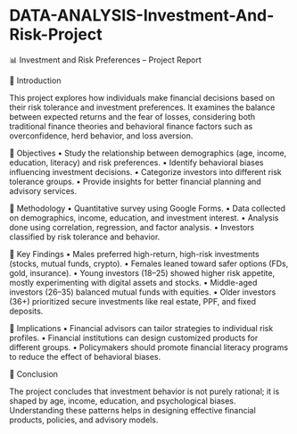 # DATA-ANALYSIS-Investment-And-Risk-Project 
📊 Investment and Risk Preferences – Project Report

🔹 Introduction

This project explores how individuals make financial decisions based on their risk tolerance and investment preferences. It examines the balance between expected returns and the fear of losses, considering both traditional finance theories and behavioral finance factors such as overconfidence, herd behavior, and loss aversion.

🔹 Objectives
	•	Study the relationship between demographics (age, income, education, literacy) and risk preferences.
	•	Identify behavioral biases influencing investment decisions.
	•	Categorize investors into different risk tolerance groups.
	•	Provide insights for better financial planning and advisory services.

🔹 Methodology
	•	Quantitative survey using Google Forms.
	•	Data collected on demographics, income, education, and investment interest.
	•	Analysis done using correlation, regression, and factor analysis.
	•	Investors classified by risk tolerance and behavior.

🔹 Key Findings
	•	Males preferred high-return, high-risk investments (stocks, mutual funds, crypto).
	•	Females leaned toward safer options (FDs, gold, insurance).
	•	Young investors (18–25) showed higher risk appetite, mostly experimenting with digital assets and stocks.
	•	Middle-aged investors (26–35) balanced mutual funds with equities.
	•	Older investors (36+) prioritized secure investments like real estate, PPF, and fixed deposits.

🔹 Implications
	•	Financial advisors can tailor strategies to individual risk profiles.
	•	Financial institutions can design customized products for different groups.
	•	Policymakers should promote financial literacy programs to reduce the effect of behavioral biases.

🔹 Conclusion

The project concludes that investment behavior is not purely rational; it is shaped by age, income, education, and psychological biases. Understanding these patterns helps in designing effective financial products, policies, and advisory models.

